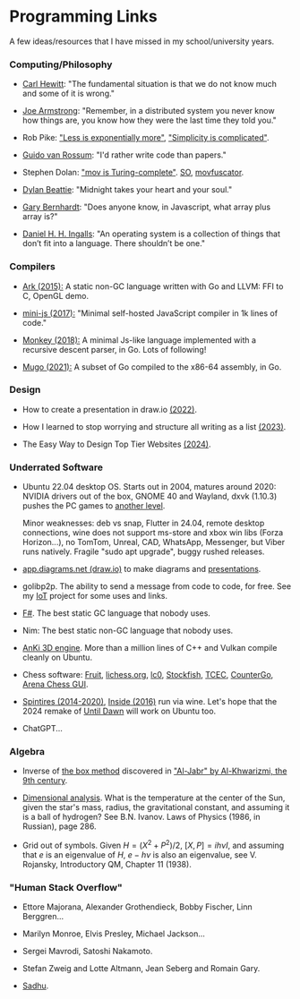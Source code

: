 # Programming Links

A few ideas/resources that I have missed in my school/university years.

### Computing/Philosophy

- [Carl Hewitt](https://youtu.be/7erJ1DV_Tlo?t=2368): "The fundamental situation is that we do not know much and some of it is wrong."

- [Joe Armstrong](https://youtu.be/TTM_b7EJg5E?t=318): "Remember, in a distributed system you never know how things are, you know how they were the last time they told you."

- Rob Pike: ["Less is exponentially more"](https://commandcenter.blogspot.com/2012/06/less-is-exponentially-more.html), ["Simplicity is complicated"](https://www.youtube.com/watch?v=rFejpH_tAHM).

- [Guido van Rossum](https://www.cwi.nl/en/stories/interview-guido-van-rossum-201cid-rather-write-code-than-papers201d/): "I'd rather write code than papers."

- Stephen Dolan: ["mov is Turing-complete"](https://drwho.virtadpt.net/files/mov.pdf). [SO](https://stackoverflow.com/questions/61048788/why-is-mov-turing-complete), [movfuscator](https://github.com/Battelle/movfuscator).

- [Dylan Beattie](https://www.youtube.com/watch?v=gwLQMuTspxE): "Midnight takes your heart and your soul."

- [Gary Bernhardt](https://www.destroyallsoftware.com/talks/wat): "Does anyone know, in Javascript, what array plus array is?"

- [Daniel H. H. Ingalls](https://www.cs.virginia.edu/~evans/cs655/readings/smalltalk.html): "An operating system is a collection of things that don’t fit into a language. There shouldn’t be one."

### Compilers

- [Ark (2015):](https://github.com/ark-lang/ark) A static non-GC language written with Go and LLVM: FFI to C, OpenGL demo.

- [mini-js (2017):](https://github.com/maierfelix/mini-js/tree/master) "Minimal self-hosted JavaScript compiler in 1k lines of code."

- [Monkey (2018):](https://github.com/search?q=monkey+interpreter) A minimal Js-like language implemented with a recursive descent parser, in Go. Lots of following!

- [Mugo (2021):](https://benhoyt.com/writings/mugo/) A subset of Go compiled to the x86-64 assembly, in Go.

### Design

- How to create a presentation in draw.io [(2022)](https://community.tmpdir.org/t/how-to-create-a-presentation-in-draw-io/488).

- How I learned to stop worrying and structure all writing as a list [(2023)](https://dynomight.net/lists/).

- The Easy Way to Design Top Tier Websites [(2024)](https://www.youtube.com/watch?v=qyomWr_C_jA).

### Underrated Software

- Ubuntu 22.04 desktop OS. Starts out in 2004, matures around 2020: NVIDIA drivers out of the box, GNOME 40 and Wayland, dxvk (1.10.3) pushes the PC games to [another level](https://github.com/doitsujin/dxvk/issues/3789).

    Minor weaknesses: deb vs snap, Flutter in 24.04, remote desktop connections, wine does not support ms-store and xbox win libs (Forza Horizon...), no TomTom, Unreal, CAD, WhatsApp, Messenger, but Viber runs natively. Fragile "sudo apt upgrade", buggy rushed releases.

- [app.diagrams.net (draw.io)](https://drawio-app.com/blog/building-presentations-team-members-will-%F0%9F%A7%A1/) to make diagrams and [presentations](https://community.tmpdir.org/t/how-to-create-a-presentation-in-draw-io/488).

- golibp2p. The ability to send a message from code to code, for free. See my [IoT](https://github.com/aabbtree77/esp32-vpn) project for some uses and links.

- [F#](https://fsharpforfunandprofit.com/). The best static GC language that nobody uses.

- Nim: The best static non-GC language that nobody uses.

- [AnKi 3D engine](https://github.com/godlikepanos/anki-3d-engine). More than a million lines of C++ and Vulkan compile cleanly on Ubuntu.

- Chess software: [Fruit](https://www.chessprogramming.org/Fabien_Letouzey#Fruit), [lichess.org](https://github.com/lichess-org/lila), [lc0](https://github.com/LeelaChessZero/lc0), [Stockfish](https://github.com/official-stockfish/Stockfish), [TCEC](https://github.com/TCEC-Chess), [CounterGo](https://github.com/ChizhovVadim/CounterGo), [Arena Chess GUI](http://www.playwitharena.de/#Linux).

- [Spintires (2014-2020)](https://en.wikipedia.org/wiki/Spintires), [Inside (2016)](https://en.wikipedia.org/wiki/Inside_(video_game)) run via wine. Let's hope that the 2024 remake of [Until Dawn](https://en.wikipedia.org/wiki/Until_Dawn) will work on Ubuntu too.

- ChatGPT...

### Algebra

- Inverse of [the box method](https://en.wikipedia.org/wiki/Grid_method_multiplication) discovered in ["Al-Jabr" by Al-Khwarizmi, the 9th century](https://youtu.be/z5-EEkgnvAY?t=1077).

- [Dimensional analysis](https://en.wikipedia.org/wiki/Dimensional_analysis). What is the temperature at the center of the Sun, given the star's mass, radius, the gravitational constant, and assuming it is a ball of hydrogen? See B.N. Ivanov. Laws of Physics (1986, in Russian), page 286.

- Grid out of symbols. Given $H=(X^2+P^2)/2$, $[X,P] = ih\nu I$, and assuming that $e$ is an eigenvalue of $H$, $e-h\nu$ is also an eigenvalue, see V. Rojansky, Introductory QM, Chapter 11 (1938).

### "Human Stack Overflow"

- Ettore Majorana, Alexander Grothendieck, Bobby Fischer, Linn Berggren...

- Marilyn Monroe, Elvis Presley, Michael Jackson...

- Sergei Mavrodi, Satoshi Nakamoto.

- Stefan Zweig and Lotte Altmann, Jean Seberg and Romain Gary.

- [Sadhu](https://www.youtube.com/watch?v=bKpulDFGrhU).
